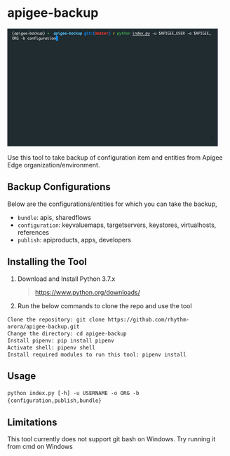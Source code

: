 # apigee-backup
![](demo.gif)

Use this tool to take backup of configuration item and entities from Apigee Edge organization/environment.


## Backup Configurations

Below are the configurations/entities for which you can take the backup,

- `bundle`: apis, sharedflows
- `configuration`: keyvaluemaps, targetservers, keystores, virtualhosts, references
- `publish`: apiproducts, apps, developers

## Installing the Tool

1. Download and Install Python 3.7.x
    > <https://www.python.org/downloads/>

2. Run the below commands to clone the repo and use the tool
```
Clone the repository: git clone https://github.com/rhythm-arora/apigee-backup.git
Change the directory: cd apigee-backup
Install pipenv: pip install pipenv
Activate shell: pipenv shell
Install required modules to run this tool: pipenv install
```

## Usage

`python index.py [-h] -u USERNAME -o ORG -b {configuration,publish,bundle}`

## Limitations

This tool currently does not support git bash on Windows. Try running it from cmd on Windows

